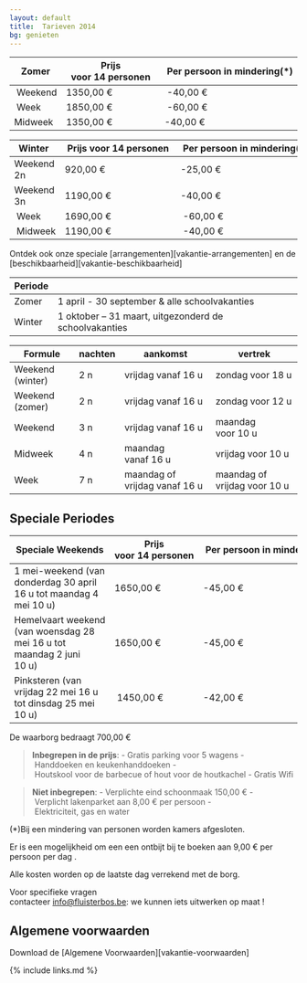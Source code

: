 ```yaml
---
layout: default
title:  Tarieven 2014
bg: genieten
---
```


|  Zomer  | Prijs voor 14 personen | Per persoon in mindering(*)
|---------|------------------------|----------------------------
| Weekend | 1350,00&nbsp;€         | -40,00&nbsp;€
| Week    | 1850,00&nbsp;€         | -60,00&nbsp;€
| Midweek | 1350,00&nbsp;€         | -40,00&nbsp;€

| Winter     | Prijs voor 14 personen | Per persoon in mindering(*)
|------------|------------------------|----------------------------
| Weekend 2n |  920,00&nbsp;€         | -25,00&nbsp;€
| Weekend 3n | 1190,00&nbsp;€         | -40,00&nbsp;€
| Week       | 1690,00&nbsp;€         | -60,00&nbsp;€
| Midweek    | 1190,00&nbsp;€         | -40,00&nbsp;€

Ontdek ook onze speciale [arrangementen][vakantie-arrangementen] en de [beschikbaarheid][vakantie-beschikbaarheid]

|Periode ||
|------- |-------------
|Zomer   |  1 april - 30 september  & alle schoolvakanties            
|Winter  |  1 oktober – 31 maart, uitgezonderd de schoolvakanties 

|Formule | nachten | aankomst                                | vertrek
|--------|---------|-----------------------------------------|-----------------------------------
|Weekend (winter) | 2 n     | vrijdag vanaf&nbsp;16&nbsp;u            | zondag voor&nbsp;18&nbsp;u
|Weekend (zomer)| 2 n     | vrijdag vanaf&nbsp;16&nbsp;u            | zondag voor&nbsp;12&nbsp;u
|Weekend | 3 n     | vrijdag vanaf&nbsp;16&nbsp;u            | maandag voor&nbsp;10&nbsp;u
|Midweek | 4 n     | maandag vanaf&nbsp;16&nbsp;u            | vrijdag voor&nbsp;10&nbsp;u
|Week    | 7 n     | maandag of vrijdag vanaf&nbsp;16&nbsp;u | maandag of vrijdag voor&nbsp;10&nbsp;u


## Speciale Periodes

| Speciale Weekends         | Prijs voor 14 personen | Per persoon in mindering(*)
|---------------------------|-----------------------------------------|-----------------------------------
| 1 mei-weekend (van donderdag 30 april 16&nbsp;u tot maandag 4 mei 10&nbsp;u)               | 1650,00&nbsp;€ | -45,00&nbsp;€
| Hemelvaart weekend (van woensdag 28 mei 16&nbsp;u tot maandag 2 juni 10&nbsp;u)            | 1650,00&nbsp;€ | -45,00&nbsp;€
| Pinksteren (van vrijdag 22 mei 16&nbsp;u tot dinsdag 25 mei 10&nbsp;u)                     | 1450,00&nbsp;€ | -42,00&nbsp;€    


De waarborg bedraagt 700,00&nbsp;€

> **Inbegrepen in de prijs**: - Gratis parking voor 5 wagens - Handdoeken en keukenhanddoeken - Houtskool voor de barbecue of hout voor de houtkachel - Gratis Wifi

> **Niet inbegrepen**: - Verplichte eind schoonmaak 150,00&nbsp;€ - Verplicht lakenparket aan 8,00&nbsp;€ per persoon - Elektriciteit, gas en water

(*)Bij een mindering van personen worden kamers afgesloten.

Er is een mogelijkheid om een een ontbijt bij te boeken aan 9,00&nbsp;€ per persoon per dag .

Alle kosten worden op de laatste dag verrekend met de borg.

Voor specifieke vragen contacteer info@fluisterbos.be: we kunnen iets uitwerken op maat !

## Algemene voorwaarden
Download de [Algemene Voorwaarden][vakantie-voorwaarden]

{% include links.md %}
